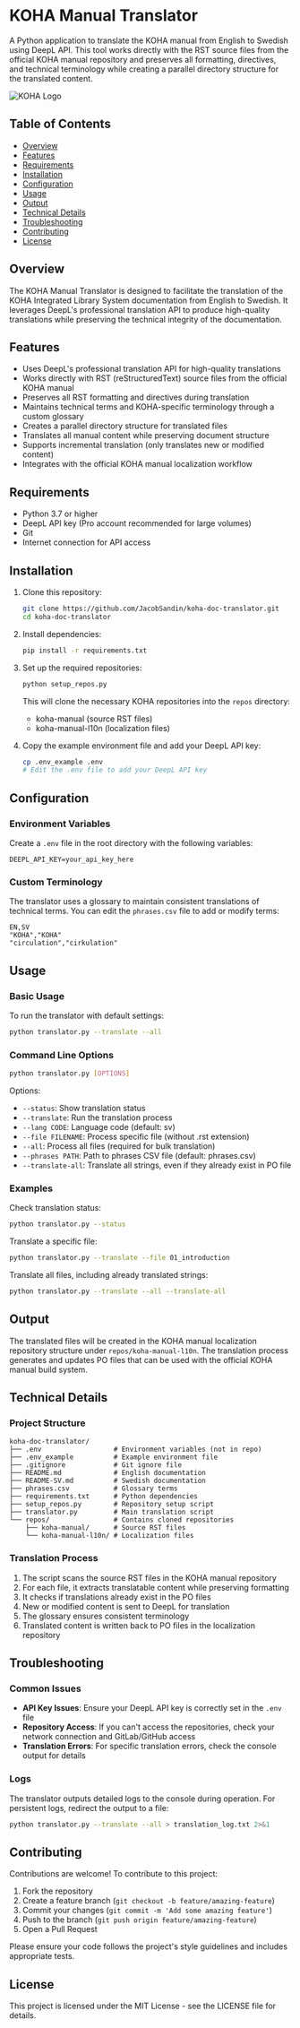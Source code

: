 # KOHA Manual Translator

A Python application to translate the KOHA manual from English to Swedish using DeepL API. This tool works directly with the RST source files from the official KOHA manual repository and preserves all formatting, directives, and technical terminology while creating a parallel directory structure for the translated content.

![KOHA Logo](https://koha.se/wp-content/uploads/2016/12/cropped-koha-logga-green-only-logo-768x461.jpg)

## Table of Contents

- [Overview](#overview)
- [Features](#features)
- [Requirements](#requirements)
- [Installation](#installation)
- [Configuration](#configuration)
- [Usage](#usage)
- [Output](#output)
- [Technical Details](#technical-details)
- [Troubleshooting](#troubleshooting)
- [Contributing](#contributing)
- [License](#license)

## Overview

The KOHA Manual Translator is designed to facilitate the translation of the KOHA Integrated Library System documentation from English to Swedish. It leverages DeepL's professional translation API to produce high-quality translations while preserving the technical integrity of the documentation.

## Features

- Uses DeepL's professional translation API for high-quality translations
- Works directly with RST (reStructuredText) source files from the official KOHA manual
- Preserves all RST formatting and directives during translation
- Maintains technical terms and KOHA-specific terminology through a custom glossary
- Creates a parallel directory structure for translated files
- Translates all manual content while preserving document structure
- Supports incremental translation (only translates new or modified content)
- Integrates with the official KOHA manual localization workflow

## Requirements

- Python 3.7 or higher
- DeepL API key (Pro account recommended for large volumes)
- Git
- Internet connection for API access

## Installation

1. Clone this repository:
   ```bash
   git clone https://github.com/JacobSandin/koha-doc-translator.git
   cd koha-doc-translator
   ```

2. Install dependencies:
   ```bash
   pip install -r requirements.txt
   ```

3. Set up the required repositories:
   ```bash
   python setup_repos.py
   ```
   This will clone the necessary KOHA repositories into the `repos` directory:
   - koha-manual (source RST files)
   - koha-manual-l10n (localization files)

4. Copy the example environment file and add your DeepL API key:
   ```bash
   cp .env_example .env
   # Edit the .env file to add your DeepL API key
   ```

## Configuration

### Environment Variables

Create a `.env` file in the root directory with the following variables:

```
DEEPL_API_KEY=your_api_key_here
```

### Custom Terminology

The translator uses a glossary to maintain consistent translations of technical terms. You can edit the `phrases.csv` file to add or modify terms:

```csv
EN,SV
"KOHA","KOHA"
"circulation","cirkulation"
```

## Usage

### Basic Usage

To run the translator with default settings:

```bash
python translator.py --translate --all
```

### Command Line Options

```bash
python translator.py [OPTIONS]
```

Options:
- `--status`: Show translation status
- `--translate`: Run the translation process
- `--lang CODE`: Language code (default: sv)
- `--file FILENAME`: Process specific file (without .rst extension)
- `--all`: Process all files (required for bulk translation)
- `--phrases PATH`: Path to phrases CSV file (default: phrases.csv)
- `--translate-all`: Translate all strings, even if they already exist in PO file

### Examples

Check translation status:
```bash
python translator.py --status
```

Translate a specific file:
```bash
python translator.py --translate --file 01_introduction
```

Translate all files, including already translated strings:
```bash
python translator.py --translate --all --translate-all
```

## Output

The translated files will be created in the KOHA manual localization repository structure under `repos/koha-manual-l10n`. The translation process generates and updates PO files that can be used with the official KOHA manual build system.

## Technical Details

### Project Structure

```
koha-doc-translator/
├── .env                  # Environment variables (not in repo)
├── .env_example          # Example environment file
├── .gitignore            # Git ignore file
├── README.md             # English documentation
├── README-SV.md          # Swedish documentation
├── phrases.csv           # Glossary terms
├── requirements.txt      # Python dependencies
├── setup_repos.py        # Repository setup script
├── translator.py         # Main translation script
└── repos/                # Contains cloned repositories
    ├── koha-manual/      # Source RST files
    └── koha-manual-l10n/ # Localization files
```

### Translation Process

1. The script scans the source RST files in the KOHA manual repository
2. For each file, it extracts translatable content while preserving formatting
3. It checks if translations already exist in the PO files
4. New or modified content is sent to DeepL for translation
5. The glossary ensures consistent terminology
6. Translated content is written back to PO files in the localization repository

## Troubleshooting

### Common Issues

- **API Key Issues**: Ensure your DeepL API key is correctly set in the `.env` file
- **Repository Access**: If you can't access the repositories, check your network connection and GitLab/GitHub access
- **Translation Errors**: For specific translation errors, check the console output for details

### Logs

The translator outputs detailed logs to the console during operation. For persistent logs, redirect the output to a file:

```bash
python translator.py --translate --all > translation_log.txt 2>&1
```

## Contributing

Contributions are welcome! To contribute to this project:

1. Fork the repository
2. Create a feature branch (`git checkout -b feature/amazing-feature`)
3. Commit your changes (`git commit -m 'Add some amazing feature'`)
4. Push to the branch (`git push origin feature/amazing-feature`)
5. Open a Pull Request

Please ensure your code follows the project's style guidelines and includes appropriate tests.

## License

This project is licensed under the MIT License - see the LICENSE file for details.
